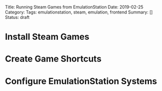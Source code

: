 Title: Running Steam Games from EmulationStation
Date: 2019-02-25
Category: 
Tags: emulationstation, steam, emulation, frontend
Summary: []
Status: draft

# Install Steam Games

# Create Game Shortcuts

# Configure EmulationStation Systems
